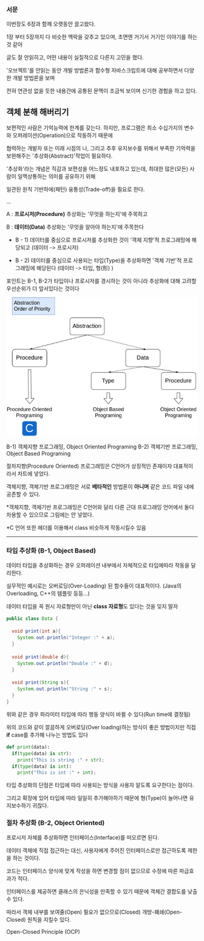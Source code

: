 ### 서문

이번장도 6장과 함께 오랫동안 끌고왔다.

1장 부터 5장까지 다 비슷한 맥락을 갖추고 있으며, 초면엔 거기서 거기인 이야기를 하는 것 같아

글도 잘 안읽히고, 어떤 내용이 실질적으로 다른지 고민을 했다.

'오브젝트'를 안읽는 동안 개발 방법론과 함수형 자바스크립트에 대해 공부하면서 다양한 개발 방법론을 보며

전혀 연관성 없을 듯한 내용간에 공통된 문맥이 조금씩 보이며 신기한 경험을 하고 있다.

## 객체 분해 해버리기

보편적인 사람은 기억능력에 한계를 갖는다. 하지만, 프로그램은 최소 수십가지의 변수와 오퍼레이션(Operation)으로 작동하기 때문에

협력하는 개발자 또는 미래 시점의 나, 그리고 추후 유지보수를 위해서 부족한 기억력을 보완해주는 '추상화(Abstract)'작업이 필요하다.

'추상화'라는 개념은 직감과 보편성을 어느정도 내포하고 있는데, 최대한 많은(모든) 사람이 일맥상통하는 의미를 공유하기 위해

일관된 원칙 기반하에(패턴) 융통성(Trade-off)을 필요로 한다.

...

A : **프로시저(Procedure)** 추상화는 '무엇을 하는지'에 주목하고

B : **데이터(Data)** 추상화는 '무엇을 알아야 하는지'에 주목한다

  * B - 1) 데이터를 중심으로 프로시저를 추상화한 것이 '객체 지향'적 프로그래밍에 해당되고 (데이터 -> 프로시저)

  * B - 2) 데이터를 중심으로 사용되는 타입(Type)을 추상화하면 '객체 기반'적 프로그래밍에 해당된다 (데이터 -> 타입, 형(形) )

포인트는 B-1, B-2가 타입이나 프로시저를 경시하는 것이 아니라 추상화에 대해 고려할 우선순위가 더 앞서있다는 것이다

![abstraction diagram flowchart](https://github.com/ccppoo/MyMilitaryServiceLog/blob/master/abstraction.png)

B-1) 객체지향 프로그래밍, Object Oriented Programing
B-2) 객체기반 프로그래밍, Object Based Programing

절차지향(Procedure Oriented) 프로그래밍은 C언어가 상징적인 존재이자 대표적이라서 차트에 넣었다.

객체지향, 객체기반 프로그래밍은 서로 **베타적인** 방법론이 **아니며** 같은 코드 파일 내에 공존할 수 있다.

*객체지향, 객체기반 프로그래밍은 C언어와 달리 다른 근대 프로그래밍 언어에서 둘다 차용할 수 있으므로 그림에는 안 넣었다.

*C 언어 또한 헤더를 이용해서 class 비슷하게 작동시킬수 있음

------

### 타입 추상화 (B-1, Object Based)

데이터 타입을 추상화하는 경우 오퍼레이션 내부에서 자체적으로 타입에따라 작동을 달리한다.

실무적인 예시로는 오버로딩(Over-Loading) 된 함수들이 대표적이다. (Java의 Overloading, C++의 템플릿 등등...)

데이터 타입을 꼭 원시 자료형만이 아닌 **class 자료형**도 있다는 것을 잊지 말자

```java
public class Data {

  void print(int a){
    System.out.println("Integer :" + a);
  }
  
  void print(double d){
    System.out.println("Double :" + d);
  }
  
  void print(String s){
    System.out.println("String :" + s);
  }
}
```
위와 같은 경우 파라미터 타입에 따라 행동 양식이 바뀔 수 있다(Run time에 결정됨)

위의 코드와 같이 깔끔하게 오버로딩(Over loading)하는 방식이 좋은 방법이지만 직접 **if** case를 추가해 나누는 방법도 있다

```py
def print(data):
  if(type(data) is str):
    print("This is string :" + str);
  if(type(data) is int):
    print("This is int :" + int);
```

타입 추상화의 단점은 타입에 따라 사용되는 방식을 사용자 알도록 요구한다는 점이다.

그리고 확장에 있어 타입에 따라 일일히 추가해야하기 때문에 형(Type)이 늘어나면 유지보수하기 귀찮다.

### 절차 추상화 (B-2, Object Oriented)

프로시저 자체를 추상화하면 인터페이스(Interface)를 떠오르면 된다.

데이터 객체에 직접 접근하는 대신, 사용자에게 주어진 인터페이스로만 접근하도록 제한을 하는 것이다.

코드는 인터페이스 양식에 맞게 작성을 하면 변경할 점이 없으므로 수정에 따른 파급효과가 적다.

인터페이스를 제공하면 클래스의 은닉성을 만족할 수 있기 때문에 객체간 결합도를 낮출 수 있다.

따라서 객체 내부를 보여줄(Open) 필요가 없으므로(Closed) 개방-폐쇄(Open-Closed) 원칙을 지킬수 있다.

Open-Closed Principle (OCP)

